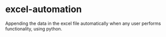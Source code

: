 # excel-automation
Appending the data in the excel file automatically when any user performs functionality, using python.
